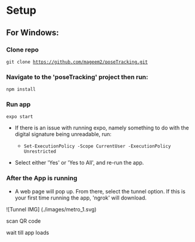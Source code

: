 # Setup

## For Windows:

### Clone repo
<code>git clone https://github.com/mageem2/poseTracking.git</code>

  
### Navigate to the 'poseTracking' project then run:
<code>npm install</code>

### Run app
<code>expo start</code>

- If there is an issue with running expo, namely something to do with the digital signature being unreadable, run:

  - <code>Set-ExecutionPolicy -Scope CurrentUser -ExecutionPolicy Unrestricted</code>

- Select either 'Yes' or 'Yes to All', and re-run the app.

### After the App is running

- A web page will pop up. From there, select the tunnel option. If this is your first time running the app, 'ngrok' will download.

![Tunnel IMG] (./images/metro_1.svg)

scan QR code

wait till app loads

